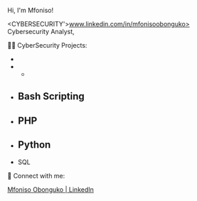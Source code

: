 Hi, I'm Mfoniso! 

<CYBERSECURITY'>www.linkedin.com/in/mfonisoobonguko> Cybersecurity Analyst, 

👨‍💻 CyberSecurity Projects:


-
- 
  - 
- Bash Scripting
  -
- PHP
  - 
- Python
  -
- SQL

 🤳 Connect with me:



[Mfoniso Obonguko | LinkedIn][linkedin]


[linkedin]: www.linkedin.com/in/mfonisoobonguko

